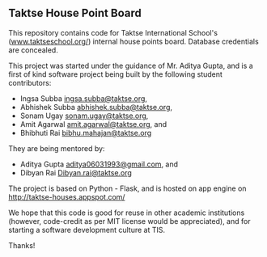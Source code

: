 ## Taktse House Point Board

This repository contains code for Taktse International School's (www.taktseschool.org/) internal house points board. Database credentials are concealed.

This project was started under the guidance of Mr. Aditya Gupta, and is a first of kind software project being built by the following student contributors:

* Ingsa Subba <ingsa.subba@taktse.org>,
* Abhishek Subba <abhishek.subba@taktse.org>,
* Sonam Ugay <sonam.ugay@taktse.org>,
* Amit Agarwal <amit.agarwal@taktse.org>, and
* Bhibhuti Rai <bibhu.mahajan@taktse.org>

They are being mentored by:

* Aditya Gupta <aditya06031993@gmail.com>, and
* Dibyan Rai <Dibyan.rai@taktse.org>

The project is based on Python - Flask, and is hosted on app engine on 
http://taktse-houses.appspot.com/

We hope that this code is good for reuse in other academic institutions (however, code-credit as per MIT license would be appreciated), and for starting a software development culture at TIS.

Thanks!
